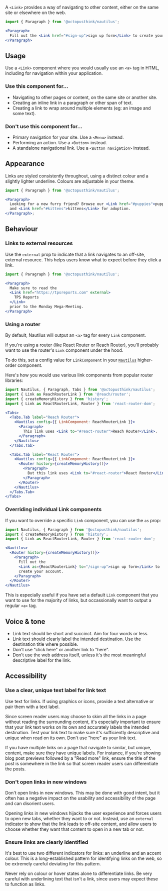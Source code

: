 A `<Link>` provides a way of navigating to other content, either on the same site or elsewhere on the web.

```jsx
import { Paragraph } from '@octopusthink/nautilus';

<Paragraph>
  Fill out the <Link href="#sign-up">sign up form</Link> to create your account.
</Paragraph>
```

## Usage

Use a `<Link>` component where you would usually use an `<a>` tag in HTML, including for navigation within your application.

### Use this component for...

- Navigating to other pages or content, on the same site or another site.
- Creating an inline link in a paragraph or other span of text.
- Creating a link to wrap around multiple elements (eg: an image and some text).

### Don't use this component for...

- Primary navigation for your site. Use a `<Menu>` instead.
- Performing an action. Use a `<Button>` instead.
- A standalone navigational link. Use a `<Button navigation>` instead.

## Appearance

Links are styled consistently throughout, using a distinct colour and a slightly lighter underline. Colours are adjustable in your theme.

```jsx
import { Paragraph } from '@octopusthink/nautilus';

<Paragraph>
  Looking for a new furry friend? Browse our <Link href="#puppies">puppies</Link>{' '}
  and <Link href="#kittens">kittens</Link> for adoption.
</Paragraph>;
```

## Behaviour

### Links to external resources

Use the `external` prop to indicate that a link navigates to an off-site, external resource. This helps users know what to expect before they click a link.

```jsx
import { Paragraph } from '@octopusthink/nautilus';

<Paragraph>
  Make sure to read the
  <Link href="https://tpsreports.com" external>
    TPS Reports
  </Link>
  prior to the Monday Mega-Meeting.
</Paragraph>
```

### Using a router

By default, Nautilus will output an `<a>` tag for every `Link` component.

If you're using a router (like React Router or Reach Router), you'll probably want to use the router's `Link` component under the hood.

To do this, set a config value for `LinkComponent` in your [`Nautilus`](/#/Function/Higher-order%20components/Nautilus) higher-order component.

Here's how you would use various link components from popular router libraries:

```jsx
import Nautilus, { Paragraph, Tabs } from '@octopusthink/nautilus';
import { Link as ReachRouterLink } from '@reach/router';
import { createMemoryHistory } from 'history';
import { Link as ReactRouterLink, Router } from 'react-router-dom';

<Tabs>
  <Tabs.Tab label="Reach Router">
    <Nautilus config={{ LinkComponent: ReachRouterLink }}>
      <Paragraph>
        This link uses <Link to="#react-router">Reach Router</Link>.
      </Paragraph>
    </Nautilus>
  </Tabs.Tab>

  <Tabs.Tab label="React Router">
    <Nautilus config={{ LinkComponent: ReactRouterLink }}>
      <Router history={createMemoryHistory()}>
        <Paragraph>
          But this link uses <Link to="#react-router">React Router</Link>.
        </Paragraph>
      </Router>
    </Nautilus>
  </Tabs.Tab>
</Tabs>
```

### Overriding individual Link components
If you want to override a specific `Link` component, you can use the `as` prop:

```jsx
import Nautilus, { Paragraph } from '@octopusthink/nautilus';
import { createMemoryHistory } from 'history';
import { Link as ReactRouterLink, Router } from 'react-router-dom';

<Nautilus>
  <Router history={createMemoryHistory()}>
    <Paragraph>
      Fill out the
      <Link as={ReactRouterLink} to="/sign-up">sign up form</Link> to
      create your account.
    </Paragraph>
  </Router>
</Nautilus>
```

This is especially useful if you have set a default `Link` component that you want to use for the majority of links, but occassionally want to output a regular `<a>` tag.

## Voice & tone

- Link text should be short and succinct. Aim for four words or less.
- Link text should clearly label the intended destination. Use the destination title where possible.
- Don't use "click here" or another link to "here".
- Don't use the web address itself, unless it's the most meaningful descriptive label for the link.

## Accessibility

### Use a clear, unique text label for link text

Use text for links. If using graphics or icons, provide a text alternative or pair them with a text label.

Since screen reader users may choose to skim all the links in a page without reading the surrounding content, it's especially important to ensure that your link text works on its own and accurately labels the intended destination. Test your link text to make sure it's sufficiently descriptive and unique when read on its own. Don't use "here" as your link text.

If you have multiple links on a page that navigate to similar, but unique, content, make sure they have unique labels. For instance, if you're showing blog post previews followed by a "Read more" link, ensure the title of the post is somewhere in the link so that screen reader users can differentiate the posts.

### Don't open links in new windows

Don't open links in new windows. This may be done with good intent, but it often has a negative impact on the usability and accessibility of the page and can disorient users.

Opening links in new windows hijacks the user experience and forces users to open new tabs, whether they want to or not. Instead, use an `external` indicator to show that the link leads to off-site content, and allow users to choose whether they want that content to open in a new tab or not.

### Ensure links are clearly identified

It's best to use two different indicators for links: an underline and an accent colour. This is a long-established pattern for identifying links on the web, so be extremely careful deviating for this pattern.

Never rely on colour or hover states alone to differentiate links. Be very careful with underlining text that isn't a link, since users may expect these to function as links.
